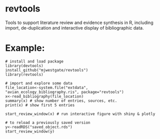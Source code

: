 revtools
==========

Tools to support literature review and evidence synthesis in R, including import, de-duplication and interactive display of bibliographic data.

# Example:
```
# install and load package
library(devtools)
install_github("mjwestgate/revtools")
library(revtools)

# import and explore some data
file_location<-system.file("extdata", "avian_ecology_bibliography.ris", package="revtools")
x<-read_bibliography(file_location)
summary(x) # show number of entries, sources, etc.
print(x) # show first 5 entries

start_review_window(x) # run interactive figure with shiny & plotly

# to reload a previously saved version
y<-readRDS("saved_object.rds")
start_review_window(y)

```
